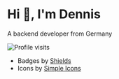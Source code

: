 # Hi :metal:, I'm Dennis
A backend developer from Germany

![Profile visits](https://komarev.com/ghpvc/?username=denex23&label=Profile%20views&color=0e75b6&style=flat)

- Badges by [Shields](https://shields.io/)
- Icons by [Simple Icons](https://simpleicons.org/)
